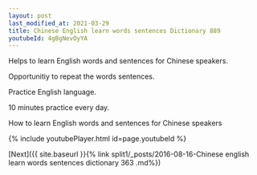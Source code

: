 ```yaml
---
layout: post
last_modified_at: 2021-03-29
title: Chinese English learn words sentences Dictionary 889 
youtubeId: 4gBgNevOyYA
---
```

 
 
Helps to learn English words and sentences for Chinese speakers.

Opportunitiy to repeat the words sentences. 

Practice English language. 
 
10 minutes practice every day. 
 
How to learn English words and sentences for Chinese speakers 
 
{% include youtubePlayer.html id=page.youtubeId %}
 
 
[Next]({{ site.baseurl }}{% link  split1/_posts/2016-08-16-Chinese english learn words sentences dictionary 363 .md%})
 
